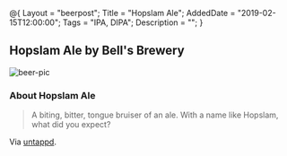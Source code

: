 @{ 
 Layout = "beerpost"; 
 Title = "Hopslam Ale"; 
 AddedDate = "2019-02-15T12:00:00"; 
 Tags = "IPA, DIPA"; 
 Description = ""; 
 } 
 

## Hopslam Ale by Bell's Brewery

![beer-pic]

### About Hopslam Ale

> A biting, bitter, tongue bruiser of an ale. With a name like Hopslam, what did you expect?

Via [untappd][untappd-url].

[untappd-url]: <https://untappd.com/b/bell-s-brewery-hopslam-ale/4143>
[beer-pic]: https://jasonpowley.com/assets/img/2019-02-15-hopslam-ale.jpeg "Hopslam Ale by Bell's Brewery"
